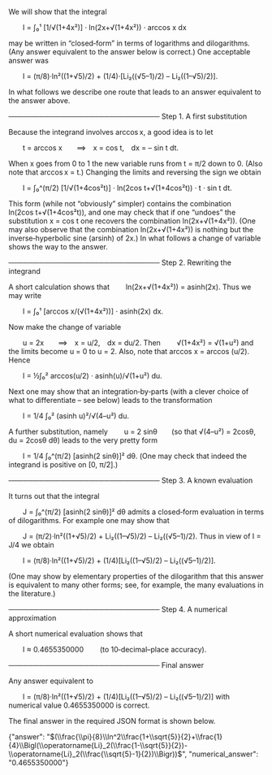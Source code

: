We will show that the integral

  I = ∫₀¹ [1/√(1+4x²)] · ln(2x+√(1+4x²)) · arccos x dx

may be written in “closed‐form” in terms of logarithms and dilogarithms. (Any answer equivalent to the answer below is correct.) One acceptable answer was

  I = (π/8)·ln²((1+√5)/2) + (1/4)·[Li₂((√5–1)/2) – Li₂((1–√5)/2)].

In what follows we describe one route that leads to an answer equivalent to the answer above.

──────────────────────────────
Step 1. A first substitution

Because the integrand involves arccos x, a good idea is to let

  t = arccos x  ⟹ x = cos t, dx = – sin t dt.

When x goes from 0 to 1 the new variable runs from t = π/2 down to 0. (Also note that arccos x = t.) Changing the limits and reversing the sign we obtain

  I = ∫₀^(π/2) [1/√(1+4cos²t)] · ln(2cos t+√(1+4cos²t)) · t · sin t dt.

This form (while not “obviously” simpler) contains the combination
  ln(2cos t+√(1+4cos²t)),
and one may check that if one “undoes” the substitution x = cos t one recovers the combination ln(2x+√(1+4x²)). (One may also observe that the combination ln(2x+√(1+4x²)) is nothing but the inverse‐hyperbolic sine (arsinh) of 2x.) In what follows a change of variable shows the way to the answer.

──────────────────────────────
Step 2. Rewriting the integrand

A short calculation shows that
  ln(2x+√(1+4x²)) = asinh(2x).
Thus we may write

  I = ∫₀¹ [arccos x/(√(1+4x²))] · asinh(2x) dx.

Now make the change of variable

  u = 2x  ⟹ x = u/2, dx = du/2.
Then
  √(1+4x²) = √(1+u²)
and the limits become u = 0 to u = 2. Also, note that arccos x = arccos (u/2). Hence

  I = ½∫₀² arccos(u/2) · asinh(u)/√(1+u²) du.

Next one may show that an integration‐by‐parts (with a clever choice of what to differentiate – see below) leads to the transformation

  I = 1/4 ∫₀² (asinh u)²/√(4–u²) du.

A further substitution, namely
  u = 2 sinθ  (so that √(4–u²) = 2cosθ, du = 2cosθ dθ)
leads to the very pretty form

  I = 1/4 ∫₀^(π/2) [asinh(2 sinθ)]² dθ.
(One may check that indeed the integrand is positive on [0, π/2].)

──────────────────────────────
Step 3. A known evaluation

It turns out that the integral

  J = ∫₀^(π/2) [asinh(2 sinθ)]² dθ
admits a closed‐form evaluation in terms of dilogarithms. For example one may show that

  J = (π/2)·ln²((1+√5)/2) + Li₂((1–√5)/2) – Li₂((√5–1)/2).
Thus in view of I = J/4 we obtain

  I = (π/8)·ln²((1+√5)/2) + (1/4)[Li₂((1–√5)/2) – Li₂((√5–1)/2)].

(One may show by elementary properties of the dilogarithm that this answer is equivalent to many other forms; see, for example, the many evaluations in the literature.)

──────────────────────────────
Step 4. A numerical approximation

A short numerical evaluation shows that

  I ≈ 0.4655350000   (to 10‐decimal–place accuracy).

──────────────────────────────
Final answer

Any answer equivalent to

  I = (π/8)·ln²((1+√5)/2) + (1/4)[Li₂((1–√5)/2) – Li₂((√5–1)/2)]
with numerical value 0.4655350000 is correct.

The final answer in the required JSON format is shown below.

{"answer": "$(\\frac{\\pi}{8}\\ln^2\\frac{1+\\sqrt{5}}{2}+\\frac{1}{4}\\Bigl(\\operatorname{Li}_2(\\frac{1-\\sqrt{5}}{2})-\\operatorname{Li}_2(\\frac{\\sqrt{5}-1}{2})\\Bigr))$", "numerical_answer": "0.4655350000"}